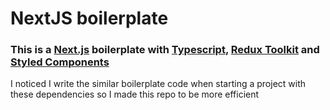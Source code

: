 # NextJS boilerplate
### This is a [Next.js](https://nextjs.org/) boilerplate with [Typescript](https://www.typescriptlang.org/), [Redux Toolkit](https://redux-toolkit.js.org/) and [Styled Components](https://styled-components.com/)
I noticed I write the similar boilerplate code when starting a project with these dependencies so I made this repo to be more efficient

